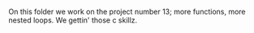 On this folder we work on the project number 13; more functions, more nested loops. We gettin' those c skillz.

